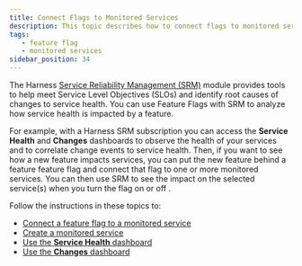 ```yaml
---
title: Connect Flags to Monitored Services
description: This topic describes how to connect flags to monitored services to see the impact of flags states on service health.
tags: 
   - feature flag
   - monitored services
sidebar_position: 34
---
```


The Harness [Service Reliability Management (SRM)](/docs/service-reliability-management/howtos-service-reliability-management/service-reliability-management-basics) module provides tools to help meet Service Level Objectives (SLOs) and identify root causes of changes to service health. You can use Feature Flags with SRM to analyze how service health is impacted by a feature.

For example, with a Harness SRM subscription you can access the **Service Health** and **Changes** dashboards to observe the health of your services and to correlate change events to service health.
Then, if you want to see how a new feature impacts services, you can put the new feature behind a feature feature flag and connect that flag to one or more monitored services. You can then use SRM to see the impact on the selected service(s) when you turn the flag on or off .

Follow the instructions in these topics to:

* [Connect a feature flag to a monitored service](/docs/service-reliability-management/howtos-service-reliability-management/change-impact-analysis/change-impact-analysis-add-featureflag)
* [Create a monitored service](/docs/service-reliability-management/howtos-service-reliability-management/change-impact-analysis/change-impact-analysis-quickstart)
* [Use the **Service Health** dashboard](/docs/service-reliability-management/howtos-service-reliability-management/change-impact-analysis/change-impact-analysis-service-health-dashboard)
* [Use the **Changes** dashboard](/docs/service-reliability-management/howtos-service-reliability-management/change-impact-analysis/change-impact-analysis-changes-dash-board)
